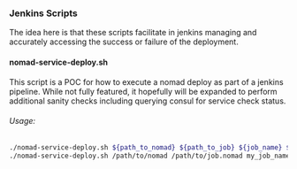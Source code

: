 ### Jenkins Scripts

The idea here is that these scripts facilitate in jenkins managing and accurately accessing the success
or failure of the deployment.

#### nomad-service-deploy.sh

This script is a POC for how to execute a nomad deploy as part of a jenkins pipeline. While not fully featured, it hopefully will be expanded to perform additional sanity checks including querying consul for service check status.

###### Usage:

```bash
./nomad-service-deploy.sh ${path_to_nomad} ${path_to_job} ${job_name} ${timeout} ${wait}
./nomad-service-deploy.sh /path/to/nomad /path/to/job.nomad my_job_name 30 true
```


